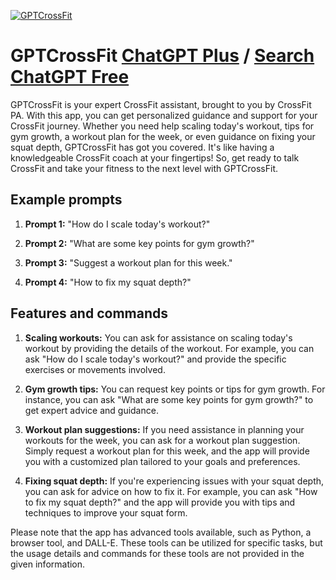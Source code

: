 
[![GPTCrossFit](https://files.oaiusercontent.com/file-nOoQsiUg3RBC8nDl0czSTzyd?se=2123-10-17T18%3A28%3A55Z&sp=r&sv=2021-08-06&sr=b&rscc=max-age%3D31536000%2C%20immutable&rscd=attachment%3B%20filename%3Dfce6c99e-98d1-4087-ac25-f6f808b82e73.png&sig=52hQBQk%2BG/JOjtl9RtAfZ9ZDJuUrXs9iuwinJcCzbrw%3D)](https://chat.openai.com/g/g-zbF0y0z1E-gptcrossfit)

# GPTCrossFit [ChatGPT Plus](https://chat.openai.com/g/g-zbF0y0z1E-gptcrossfit) / [Search ChatGPT Free](https://gptcall.net/index.html#/?search=GPTCrossFit)

GPTCrossFit is your expert CrossFit assistant, brought to you by CrossFit PA. With this app, you can get personalized guidance and support for your CrossFit journey. Whether you need help scaling today's workout, tips for gym growth, a workout plan for the week, or even guidance on fixing your squat depth, GPTCrossFit has got you covered. It's like having a knowledgeable CrossFit coach at your fingertips! So, get ready to talk CrossFit and take your fitness to the next level with GPTCrossFit.

## Example prompts

1. **Prompt 1:** "How do I scale today's workout?"

2. **Prompt 2:** "What are some key points for gym growth?"

3. **Prompt 3:** "Suggest a workout plan for this week."

4. **Prompt 4:** "How to fix my squat depth?"

## Features and commands

1. **Scaling workouts:** You can ask for assistance on scaling today's workout by providing the details of the workout. For example, you can ask "How do I scale today's workout?" and provide the specific exercises or movements involved.

2. **Gym growth tips:** You can request key points or tips for gym growth. For instance, you can ask "What are some key points for gym growth?" to get expert advice and guidance.

3. **Workout plan suggestions:** If you need assistance in planning your workouts for the week, you can ask for a workout plan suggestion. Simply request a workout plan for this week, and the app will provide you with a customized plan tailored to your goals and preferences.

4. **Fixing squat depth:** If you're experiencing issues with your squat depth, you can ask for advice on how to fix it. For example, you can ask "How to fix my squat depth?" and the app will provide you with tips and techniques to improve your squat form.

Please note that the app has advanced tools available, such as Python, a browser tool, and DALL-E. These tools can be utilized for specific tasks, but the usage details and commands for these tools are not provided in the given information.


